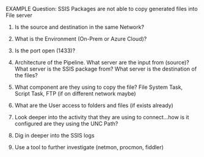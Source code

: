EXAMPLE Question:
SSIS Packages are not able to copy generated files into File server


1) Is the source and destination in the same Network?

2) What is the Environment (On-Prem or Azure Cloud)?

3) Is the port open (1433)?

3) Architecture of the Pipeline. What server are the input from (source)? What server is the SSIS package from? What server is the destination of the files?

4) What component are they using to copy the file?  File System Task, Script Task, FTP (if on different network maybe)

5) What are the User access to folders and files (if exists already)

6) Look deeper into the activity that they are using to connect...how is it configured are they using the UNC Path?

7) Dig in deeper into the SSIS logs

8) Use a tool to further investigate (netmon, procmon, fiddler)

